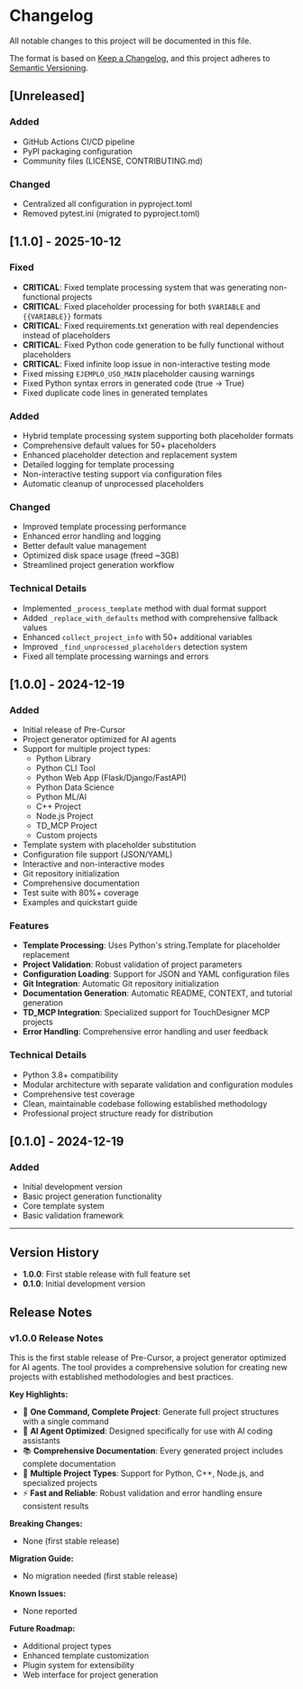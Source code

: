 # Changelog

All notable changes to this project will be documented in this file.

The format is based on [Keep a Changelog](https://keepachangelog.com/en/1.0.0/),
and this project adheres to [Semantic Versioning](https://semver.org/spec/v2.0.0.html).

## [Unreleased]

### Added
- GitHub Actions CI/CD pipeline
- PyPI packaging configuration
- Community files (LICENSE, CONTRIBUTING.md)

### Changed
- Centralized all configuration in pyproject.toml
- Removed pytest.ini (migrated to pyproject.toml)

## [1.1.0] - 2025-10-12

### Fixed
- **CRITICAL**: Fixed template processing system that was generating non-functional projects
- **CRITICAL**: Fixed placeholder processing for both `$VARIABLE` and `{{VARIABLE}}` formats
- **CRITICAL**: Fixed requirements.txt generation with real dependencies instead of placeholders
- **CRITICAL**: Fixed Python code generation to be fully functional without placeholders
- **CRITICAL**: Fixed infinite loop issue in non-interactive testing mode
- Fixed missing `EJEMPLO_USO_MAIN` placeholder causing warnings
- Fixed Python syntax errors in generated code (true → True)
- Fixed duplicate code lines in generated templates

### Added
- Hybrid template processing system supporting both placeholder formats
- Comprehensive default values for 50+ placeholders
- Enhanced placeholder detection and replacement system
- Detailed logging for template processing
- Non-interactive testing support via configuration files
- Automatic cleanup of unprocessed placeholders

### Changed
- Improved template processing performance
- Enhanced error handling and logging
- Better default value management
- Optimized disk space usage (freed ~3GB)
- Streamlined project generation workflow

### Technical Details
- Implemented `_process_template` method with dual format support
- Added `_replace_with_defaults` method with comprehensive fallback values
- Enhanced `collect_project_info` with 50+ additional variables
- Improved `_find_unprocessed_placeholders` detection system
- Fixed all template processing warnings and errors

## [1.0.0] - 2024-12-19

### Added
- Initial release of Pre-Cursor
- Project generator optimized for AI agents
- Support for multiple project types:
  - Python Library
  - Python CLI Tool
  - Python Web App (Flask/Django/FastAPI)
  - Python Data Science
  - Python ML/AI
  - C++ Project
  - Node.js Project
  - TD_MCP Project
  - Custom projects
- Template system with placeholder substitution
- Configuration file support (JSON/YAML)
- Interactive and non-interactive modes
- Git repository initialization
- Comprehensive documentation
- Test suite with 80%+ coverage
- Examples and quickstart guide

### Features
- **Template Processing**: Uses Python's string.Template for placeholder replacement
- **Project Validation**: Robust validation of project parameters
- **Configuration Loading**: Support for JSON and YAML configuration files
- **Git Integration**: Automatic Git repository initialization
- **Documentation Generation**: Automatic README, CONTEXT, and tutorial generation
- **TD_MCP Integration**: Specialized support for TouchDesigner MCP projects
- **Error Handling**: Comprehensive error handling and user feedback

### Technical Details
- Python 3.8+ compatibility
- Modular architecture with separate validation and configuration modules
- Comprehensive test coverage
- Clean, maintainable codebase following established methodology
- Professional project structure ready for distribution

## [0.1.0] - 2024-12-19

### Added
- Initial development version
- Basic project generation functionality
- Core template system
- Basic validation framework

---

## Version History

- **1.0.0**: First stable release with full feature set
- **0.1.0**: Initial development version

## Release Notes

### v1.0.0 Release Notes
This is the first stable release of Pre-Cursor, a project generator optimized for AI agents. The tool provides a comprehensive solution for creating new projects with established methodologies and best practices.

**Key Highlights:**
- 🚀 **One Command, Complete Project**: Generate full project structures with a single command
- 🤖 **AI Agent Optimized**: Designed specifically for use with AI coding assistants
- 📚 **Comprehensive Documentation**: Every generated project includes complete documentation
- 🔧 **Multiple Project Types**: Support for Python, C++, Node.js, and specialized projects
- ⚡ **Fast and Reliable**: Robust validation and error handling ensure consistent results

**Breaking Changes:**
- None (first stable release)

**Migration Guide:**
- No migration needed (first stable release)

**Known Issues:**
- None reported

**Future Roadmap:**
- Additional project types
- Enhanced template customization
- Plugin system for extensibility
- Web interface for project generation

